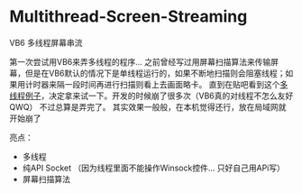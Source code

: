 # Multithread-Screen-Streaming
VB6 多线程屏幕串流

第一次尝试用VB6来弄多线程的程序... 之前曾经写过用屏幕扫描算法来传输屏幕，但是在VB6默认的情况下是单线程运行的，如果不断地扫描则会阻塞线程；如果用计时器来隔一段时间再进行扫描则看上去画面略卡。 直到在贴吧看到这个[多线程例子](http://tieba.baidu.com/p/3616346086)，决定拿来试一下。开发的时候崩了很多次（VB6真的对线程不怎么友好QWQ） 不过总算是弄完了。 其实效果一般般，在本机觉得还行，放在局域网就开始崩了

亮点：
- 多线程
- 纯API Socket （因为线程里面不能操作Winsock控件... 只好自己用APi写）
- 屏幕扫描算法
